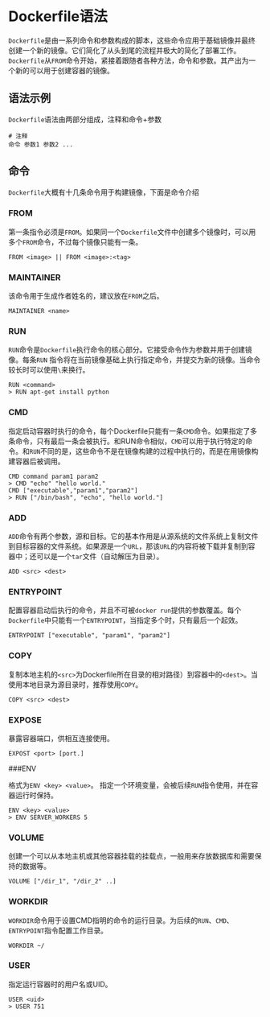 # Dockerfile语法

`Dockerfile`是由一系列命令和参数构成的脚本，这些命令应用于基础镜像并最终创建一个新的镜像。它们简化了从头到尾的流程并极大的简化了部署工作。`Dockerfile`从`FROM`命令开始，紧接着跟随者各种方法，命令和参数。其产出为一个新的可以用于创建容器的镜像。

## 语法示例

`Dockerfile`语法由两部分组成，注释和命令+参数

    # 注释
    命令 参数1 参数2 ...

## 命令

`Dockerfile`大概有十几条命令用于构建镜像，下面是命令介绍

### FROM

第一条指令必须是`FROM`。如果同一个`Dockerfile`文件中创建多个镜像时，可以用多个`FROM`命令，不过每个镜像只能有一条。

    FROM <image> || FROM <image>:<tag>

### MAINTAINER

该命令用于生成作者姓名的，建议放在`FROM`之后。

    MAINTAINER <name>

### RUN

`RUN`命令是`Dockerfile`执行命令的核心部分。它接受命令作为参数并用于创建镜像。每条`RUN` 指令将在当前镜像基础上执行指定命令，并提交为新的镜像。当命令较长时可以使用`\`来换行。

    RUN <command>
    > RUN apt-get install python

### CMD

指定启动容器时执行的命令，每个Dockerfile只能有一条`CMD`命令。如果指定了多条命令，只有最后一条会被执行。和RUN命令相似，`CMD`可以用于执行特定的命令。和`RUN`不同的是，这些命令不是在镜像构建的过程中执行的，而是在用镜像构建容器后被调用。

    CMD command param1 param2
    > CMD "echo" "hello world."
    CMD ["executable","param1","param2"]
    > RUN ["/bin/bash", "echo", "hello world."]

### ADD

`ADD`命令有两个参数，源和目标。它的基本作用是从源系统的文件系统上复制文件到目标容器的文件系统。如果源是一个`URL`，那该`URL`的内容将被下载并复制到容器中；还可以是一个`tar`文件（自动解压为目录）。

    ADD <src> <dest>

### ENTRYPOINT

配置容器启动后执行的命令，并且不可被`docker run`提供的参数覆盖。每个`Dockerfile`中只能有一个`ENTRYPOINT`，当指定多个时，只有最后一个起效。

    ENTRYPOINT ["executable", "param1", "param2"]

### COPY

复制本地主机的`<src>`为Dockerfile所在目录的相对路径）到容器中的`<dest>`。当使用本地目录为源目录时，推荐使用`COPY`。

    COPY <src> <dest>

### EXPOSE

暴露容器端口，供相互连接使用。

    EXPOST <port> [port.]

###ENV

格式为`ENV <key> <value>`。 指定一个环境变量，会被后续`RUN`指令使用，并在容器运行时保持。

    ENV <key> <value>
    > ENV SERVER_WORKERS 5

### VOLUME

创建一个可以从本地主机或其他容器挂载的挂载点，一般用来存放数据库和需要保持的数据等。

    VOLUME ["/dir_1", "/dir_2" ..]

### WORKDIR

`WORKDIR`命令用于设置CMD指明的命令的运行目录。为后续的`RUN`、`CMD`、`ENTRYPOINT`指令配置工作目录。

    WORKDIR ~/

### USER

指定运行容器时的用户名或UID。

    USER <uid>
    > USER 751

